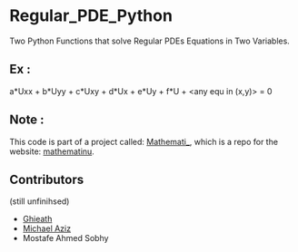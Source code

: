 # Regular_PDE_Python
Two Python Functions that solve Regular PDEs Equations in Two Variables.

## Ex :
a\*Uxx + b\*Uyy + c\*Uxy + d\*Ux + e\*Uy + f\*U + <any equ in (x,y)> = 0 
 
## Note :
This code is part of a project called: [Mathemati_](https://github.com/abdullahalshawafi/Mathemati_), which is a repo for the website: [mathematinu](http://www.mathematinu.com/).

## Contributors
(still unfinihsed)
- [Ghieath](https://github.com/GhiathAjam)
- [Michael Aziz](https://github.com/Makrion)
- Mostafe Ahmed Sobhy
